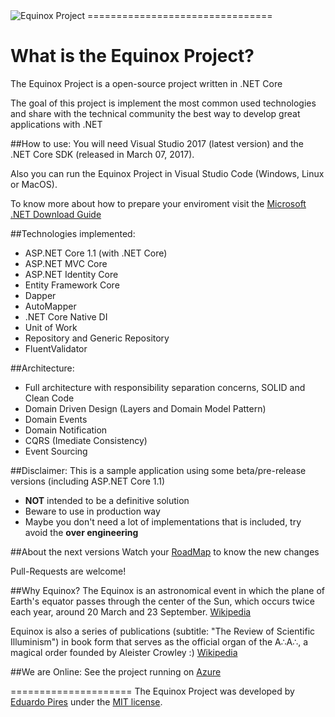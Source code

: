<img src="http://www.eduardopires.net.br/wp-content/uploads/2016/12/EquinoxLogo.png" alt="Equinox Project"> 
================================

What is the Equinox Project?
=====================
The Equinox Project is a open-source project written in .NET Core

The goal of this project is implement the most common used technologies and share with the technical community the best way to develop great applications with .NET

##How to use:
You will need Visual Studio 2017 (latest version) and the .NET Core SDK (released in March 07, 2017).

Also you can run the Equinox Project in Visual Studio Code (Windows, Linux or MacOS).

To know more about how to prepare your enviroment visit the [Microsoft .NET Download Guide](https://www.microsoft.com/net/download)

##Technologies implemented:

- ASP.NET Core 1.1 (with .NET Core)
 - ASP.NET MVC Core 
 - ASP.NET Identity Core
- Entity Framework Core
- Dapper
- AutoMapper
- .NET Core Native DI
- Unit of Work
- Repository and Generic Repository
- FluentValidator

##Architecture:

- Full architecture with responsibility separation concerns, SOLID and Clean Code
- Domain Driven Design (Layers and Domain Model Pattern)
- Domain Events
- Domain Notification
- CQRS (Imediate Consistency)
- Event Sourcing

##Disclaimer:
This is a sample application using some beta/pre-release versions (including ASP.NET Core 1.1)
- **NOT** intended to be a definitive solution
- Beware to use in production way
- Maybe you don't need a lot of implementations that is included, try avoid the **over engineering**

##About the next versions
Watch your [RoadMap](https://github.com/EduardoPires/EquinoxProject/wiki/RoadMap) to know the new changes

Pull-Requests are welcome!

##Why Equinox?
The Equinox is an astronomical event in which the plane of Earth's equator passes through the center of the Sun, which occurs twice each year, around 20 March and 23 September. [Wikipedia](https://en.wikipedia.org/wiki/Equinox)

Equinox is also a series of publications (subtitle: "The Review of Scientific Illuminism") in book form that serves as the official organ of the A∴A∴, a magical order founded by Aleister Crowley :) [Wikipedia](https://en.wikipedia.org/wiki/The_Equinox)

##We are Online:
See the project running on <a href="http://equinoxproject.azurewebsites.net" target="_blank">Azure</a>

=====================
The Equinox Project was developed by [Eduardo Pires](http://eduardopires.net.br) under the [MIT license](LICENSE).
